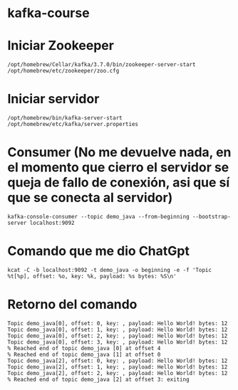 # kafka-course
# Iniciar Zookeeper
    /opt/homebrew/Cellar/kafka/3.7.0/bin/zookeeper-server-start /opt/homebrew/etc/zookeeper/zoo.cfg
# Iniciar servidor
    /opt/homebrew/bin/kafka-server-start /opt/homebrew/etc/kafka/server.properties
# Consumer (No me devuelve nada, en el momento que cierro el servidor se queja de fallo de conexión, asi que sí que se conecta al servidor)
    kafka-console-consumer --topic demo_java --from-beginning --bootstrap-server localhost:9092

# Comando que me dio ChatGpt
    kcat -C -b localhost:9092 -t demo_java -o beginning -e -f 'Topic %t[%p], offset: %o, key: %k, payload: %s bytes: %S\n'

# Retorno del comando
    Topic demo_java[0], offset: 0, key: , payload: Hello World! bytes: 12
    Topic demo_java[0], offset: 1, key: , payload: Hello World! bytes: 12
    Topic demo_java[0], offset: 2, key: , payload: Hello World! bytes: 12
    Topic demo_java[0], offset: 3, key: , payload: Hello World! bytes: 12
    % Reached end of topic demo_java [0] at offset 4
    % Reached end of topic demo_java [1] at offset 0
    Topic demo_java[2], offset: 0, key: , payload: Hello World! bytes: 12
    Topic demo_java[2], offset: 1, key: , payload: Hello World! bytes: 12
    Topic demo_java[2], offset: 2, key: , payload: Hello World! bytes: 12
    % Reached end of topic demo_java [2] at offset 3: exiting

